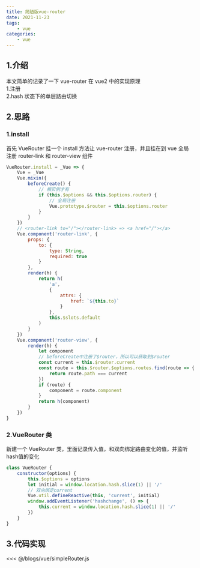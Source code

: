 ```yaml
---
title: 简陋版vue-router
date: 2021-11-23
tags:
    - vue
categories:
    - vue
---
```


## 1.介绍

本文简单的记录了一下 vue-router 在 vue2 中的实现原理  
1.注册  
2.hash 状态下的单层路由切换

## 2.思路

### 1.install

首先 VueRouter 挂一个 install 方法让 vue-router 注册，并且挂在到 vue 全局  
注册 router-link 和 router-view 组件

```js
VueRouter.install = _Vue => {
	Vue = _Vue
	Vue.mixin({
		beforeCreate() {
			// 根实例才有
			if (this.$options && this.$options.router) {
				// 全局注册
				Vue.prototype.$router = this.$options.router
			}
		}
	})
	// <router-link to="/"></router-link> => <a href="/"></a>
	Vue.component('router-link', {
		props: {
			to: {
				type: String,
				required: true
			}
		},
		render(h) {
			return h(
				'a',
				{
					attrs: {
						href: `${this.to}`
					}
				},
				this.$slots.default
			)
		}
	})
	Vue.component('router-view', {
		render(h) {
			let component
			// beforeCreate中注册了$router，所以可以获取到$router
			const current = this.$router.current
			const route = this.$router.$options.routes.find(route => {
				return route.path === current
			})
			if (route) {
				component = route.component
			}
			return h(component)
		}
	})
}
```

### 2.VueRouter 类

新建一个 VueRouter 类，里面记录传入值，和双向绑定路由变化的值，并监听hash值的变化

```js
class VueRouter {
	constructor(options) {
		this.$options = options
		let initial = window.location.hash.slice(1) || '/'
		// 双向绑定current
		Vue.util.defineReactive(this, 'current', initial)
		window.addEventListener('hashchange', () => {
			this.current = window.location.hash.slice(1) || '/'
		})
	}
}
```

## 3.代码实现

<<< @/blogs/vue/simpleRouter.js
